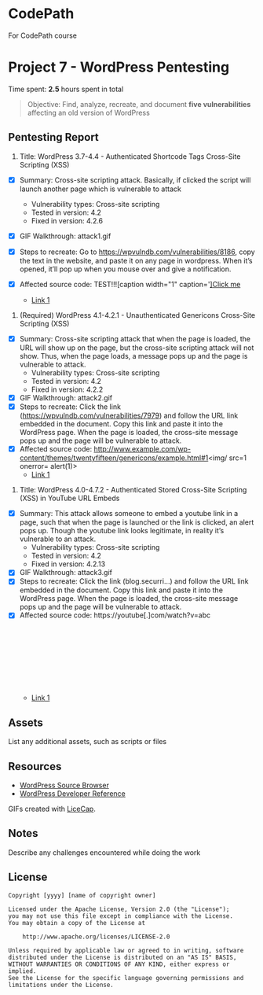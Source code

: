 # CodePath
For CodePath course

# Project 7 - WordPress Pentesting

Time spent: **2.5** hours spent in total

> Objective: Find, analyze, recreate, and document **five vulnerabilities** affecting an old version of WordPress

## Pentesting Report

1. Title: WordPress 3.7-4.4 - Authenticated Shortcode Tags Cross-Site Scripting (XSS)
  - [x] Summary: Cross-site scripting attack. Basically, if clicked the script will launch another page which is vulnerable to attack 
    - Vulnerability types: Cross-site scripting
    - Tested in version: 4.2
    - Fixed in version: 4.2.6
  - [x] GIF Walkthrough: attack1.gif
  - [x] Steps to recreate: Go to https://wpvulndb.com/vulnerabilities/8186, copy the text in the website, and paste it on any page in wordpress. When it’s opened, it’ll pop up when you mouse over and give a notification.
  - [x] Affected source code:
TEST!!![caption width="1" caption='<a href="' ">]</a><a href="http://onMouseOver='alert(1)'">Click me</a>

    - [Link 1](https://wpvulndb.com/vulnerabilities/8186)
1. (Required) WordPress 4.1-4.2.1 - Unauthenticated Genericons Cross-Site Scripting (XSS)
  - [x] Summary: Cross-site scripting attack that when the page is loaded, the URL will show up on the page, but the cross-site scripting attack will not show. Thus, when the page loads, a message pops up and the page is vulnerable to attack. 
    - Vulnerability types: Cross-site scripting
    - Tested in version: 4.2
    - Fixed in version: 4.2.2
  - [x] GIF Walkthrough: attack2.gif
  - [x] Steps to recreate: Click the link (https://wpvulndb.com/vulnerabilities/7979) and follow the URL link embedded in the document. Copy this link and paste it into the WordPress page. When the page is loaded, the cross-site message pops up and the page will be vulnerable to attack.
  - [x] Affected source code:  http://www.example.com/wp-content/themes/twentyfifteen/genericons/example.html#1<img/ src=1 onerror= alert(1)>
    - [Link 1]( https://wpvulndb.com/vulnerabilities/7979 )
1. Title: WordPress  4.0-4.7.2 - Authenticated Stored Cross-Site Scripting (XSS) in YouTube URL Embeds
  - [x] Summary: This attack allows someone to embed a youtube link in a page, such that when the page is launched or the link is clicked, an alert pops up. Though the youtube link looks legitimate, in reality it’s vulnerable to an attack. 
    - Vulnerability types: Cross-site scripting
    - Tested in version: 4.2
    - Fixed in version: 4.2.13
  - [x] GIF Walkthrough: attack3.gif
  - [x] Steps to recreate: Click the link (blog.securri…) and follow the URL link embedded in the document. Copy this link and paste it into the WordPress page. When the page is loaded, the cross-site message pops up and the page will be vulnerable to attack. 
  - [x] Affected source code: https://youtube[.]com/watch?v=abc<svg onload=alert(1)>
    - [Link 1]( https://blog.sucuri.net/2017/03/stored-xss-in-wordpress-core.html)


## Assets

List any additional assets, such as scripts or files

## Resources

- [WordPress Source Browser](https://core.trac.wordpress.org/browser/)
- [WordPress Developer Reference](https://developer.wordpress.org/reference/)

GIFs created with [LiceCap](http://www.cockos.com/licecap/).

## Notes

Describe any challenges encountered while doing the work

## License

    Copyright [yyyy] [name of copyright owner]

    Licensed under the Apache License, Version 2.0 (the "License");
    you may not use this file except in compliance with the License.
    You may obtain a copy of the License at

        http://www.apache.org/licenses/LICENSE-2.0

    Unless required by applicable law or agreed to in writing, software
    distributed under the License is distributed on an "AS IS" BASIS,
    WITHOUT WARRANTIES OR CONDITIONS OF ANY KIND, either express or implied.
    See the License for the specific language governing permissions and
    limitations under the License.

